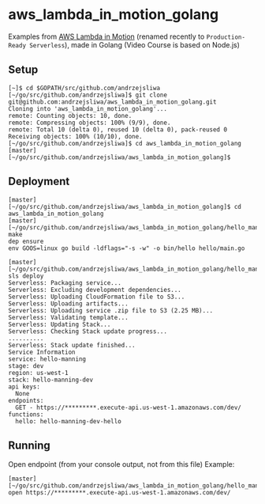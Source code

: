 # aws_lambda_in_motion_golang

Examples from [AWS Lambda in Motion](https://www.manning.com/livevideo/production-ready-serverless) (renamed recently to `Production-Ready Serverless`), made in Golang (Video Course is based on Node.js)

## Setup

```shell
[~]$ cd $GOPATH/src/github.com/andrzejsliwa
[~/go/src/github.com/andrzejsliwa]$ git clone git@github.com:andrzejsliwa/aws_lambda_in_motion_golang.git
Cloning into 'aws_lambda_in_motion_golang'...
remote: Counting objects: 10, done.
remote: Compressing objects: 100% (9/9), done.
remote: Total 10 (delta 0), reused 10 (delta 0), pack-reused 0
Receiving objects: 100% (10/10), done.
[~/go/src/github.com/andrzejsliwa]$ cd aws_lambda_in_motion_golang
[master][~/go/src/github.com/andrzejsliwa/aws_lambda_in_motion_golang]$
```

## Deployment

```shell
[master][~/go/src/github.com/andrzejsliwa/aws_lambda_in_motion_golang]$ cd aws_lambda_in_motion_golang
[master][~/go/src/github.com/andrzejsliwa/aws_lambda_in_motion_golang/hello_manning]$ make
dep ensure
env GOOS=linux go build -ldflags="-s -w" -o bin/hello hello/main.go

[master][~/go/src/github.com/andrzejsliwa/aws_lambda_in_motion_golang/hello_manning]$ sls deploy
Serverless: Packaging service...
Serverless: Excluding development dependencies...
Serverless: Uploading CloudFormation file to S3...
Serverless: Uploading artifacts...
Serverless: Uploading service .zip file to S3 (2.25 MB)...
Serverless: Validating template...
Serverless: Updating Stack...
Serverless: Checking Stack update progress...
..........
Serverless: Stack update finished...
Service Information
service: hello-manning
stage: dev
region: us-west-1
stack: hello-manning-dev
api keys:
  None
endpoints:
  GET - https://*********.execute-api.us-west-1.amazonaws.com/dev/
functions:
  hello: hello-manning-dev-hello
```

## Running

Open endpoint (from your console output, not from this file)
Example:
```shell
[master][~/go/src/github.com/andrzejsliwa/aws_lambda_in_motion_golang/hello_manning]$ open https://*********.execute-api.us-west-1.amazonaws.com/dev/
```